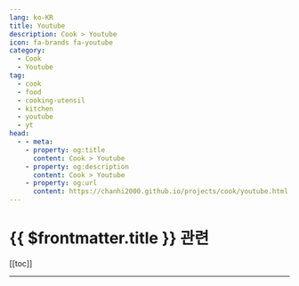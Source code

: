 ```yaml
---
lang: ko-KR
title: Youtube
description: Cook > Youtube
icon: fa-brands fa-youtube
category: 
  - Cook
  - Youtube
tag: 
  - cook
  - food
  - cooking-utensil
  - kitchen
  - youtube
  - yt
head:
  - - meta:
    - property: og:title
      content: Cook > Youtube
    - property: og:description
      content: Cook > Youtube
    - property: og:url
      content: https://chanhi2000.github.io/projects/cook/youtube.html
---
```


# {{ $frontmatter.title }} 관련

[[toc]]

---

<MyYouTubeItems jsonName="yu-1mincook" /><!-- 1분요리 뚝딱이형 -->
<MyYouTubeItems jsonName="yu-koreanhomecooking" /><!-- 집밥 korean home cooking -->
<MyYouTubeItems jsonName="yu-K-nammae" /><!-- 만원요리 최씨남매 -->
<MyYouTubeItems jsonName="yu-SIMPLEC00KING" /><!-- 자취요리신 simple cooking -->
<MyYouTubeItems jsonName="yu-user-pm2ui1pu4p" /><!-- 요리는즐거워 -->
<MyYouTubeItems jsonName="yu-함께해요_맛나요리" /><!-- 함께해요 맛나요리 -->
<MyYouTubeItems jsonName="yu-someandcook" /><!-- 썸앤쿡 -->
<MyYouTubeItems jsonName="yu-cook5162" /><!-- 이 남자의 cook -->
<MyYouTubeItems jsonName="yu-kime_kitchen" /><!-- 키메키친 Kime_kitchen -->
<MyYouTubeItems jsonName="yu-SenpaiKai9000" /><!-- Senpai Kai -->
<MyYouTubeItems jsonName="yu-jangnamcook" /><!-- 첫째아들 -->
<MyYouTubeItems jsonName="yu-anhdaubep" /><!-- Anh Đầu Bếp -->
<MyYouTubeItems jsonName="yu-첫째아들" /><!-- 첫째아들 -->
<MyYouTubeItems jsonName="yu-higaengs" /><!-- 하이갱스 higaengs -->
<MyYouTubeItems jsonName="yu-밥솥남" /><!-- Rice cooker man -->
<MyYouTubeItems jsonName="yu-배정길" /><!-- 배정길의 비밀레시피 -->
<TagLinks />